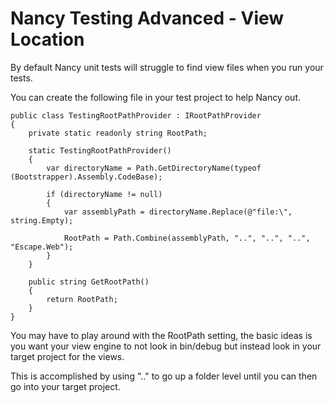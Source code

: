 # Nancy Testing Advanced - View Location

By default Nancy unit tests will struggle to find view files when you run your tests.

You can create the following file in your test project to help Nancy out.

    public class TestingRootPathProvider : IRootPathProvider
    {
        private static readonly string RootPath;

        static TestingRootPathProvider()
        {
            var directoryName = Path.GetDirectoryName(typeof (Bootstrapper).Assembly.CodeBase);

            if (directoryName != null)
            {
                var assemblyPath = directoryName.Replace(@"file:\", string.Empty);

                RootPath = Path.Combine(assemblyPath, "..", "..", "..", "Escape.Web");
            }
        }

        public string GetRootPath()
        {
            return RootPath;
        }
    }

You may have to play around with the RootPath setting, the basic ideas is you want your view engine to not look in bin/debug but instead look in your target project for the views.

This is accomplished by using ".." to go up a folder level until you can then go into your target project.